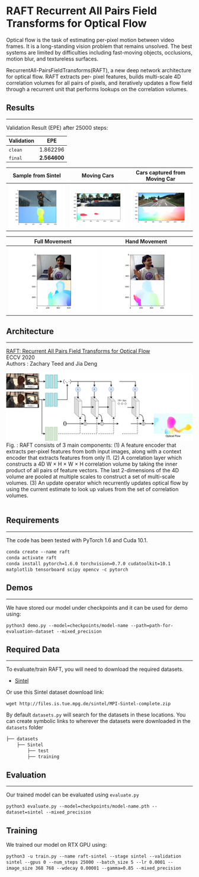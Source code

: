 # RAFT Recurrent All Pairs Field Transforms for Optical Flow

Optical flow is the task of estimating per-pixel motion between video frames. It is a long-standing vision problem that remains unsolved. The best systems are limited by difficulties including fast-moving objects, occlusions, motion blur, and textureless surfaces.

RecurrentAll-PairsFieldTransforms(RAFT), a new deep network architecture for optical flow. RAFT extracts per- pixel features, builds multi-scale 4D correlation volumes for all pairs of pixels, and iteratively updates a flow field through a recurrent unit that performs lookups on the correlation volumes.
## Results
---
Validation Result (EPE) after 25000 steps:


|Validation     | EPE            |
|---------------|----------------|
|`clean`        | 1.862296       |
|`final`        | **2.564600**   |


Sample from Sintel         |  Moving Cars              |  Cars captured from Moving Car        
:-------------------------:|:-------------------------:|:-----------------------------------:
![](./output/ambush.png)   |  ![](./output/cars.png)   |  ![](./output/cars_background.png)

Full Movement              |  Hand Movement              
:-------------------------:|:-------------------------:
![](./output/my0.png)      |  ![](./output/my2.png)   

## Architecture
---
[RAFT: Recurrent All Pairs Field Transforms for Optical Flow](https://arxiv.org/pdf/2003.12039.pdf)<br/>
ECCV 2020 <br/>
Authors : Zachary Teed and Jia Deng<br/>

<img src="RAFT.png">
Fig. : RAFT consists of 3 main components: (1) A feature encoder that extracts per-pixel features from both input images, along with a context encoder that extracts features from only I1. (2) A correlation layer which constructs a 4D W × H × W × H correlation volume by taking the inner product of all pairs of feature vectors. The last 2-dimensions of the 4D volume are pooled at multiple scales to construct a set of multi-scale volumes. (3) An update operator which recurrently updates optical flow by using the current estimate to look up values from the set of correlation volumes.
<br>
<br>

## Requirements
---
The code has been tested with PyTorch 1.6 and Cuda 10.1.
```Shell
conda create --name raft
conda activate raft
conda install pytorch=1.6.0 torchvision=0.7.0 cudatoolkit=10.1 matplotlib tensorboard scipy opencv -c pytorch
```

## Demos
---
We have stored our model under checkpoints and it can be used for demo using:
```Shell
python3 demo.py --model=checkpoints/model-name --path=path-for-evaluation-dataset --mixed_precision
```

## Required Data
---
To evaluate/train RAFT, you will need to download the required datasets. 

* [Sintel](http://sintel.is.tue.mpg.de/)

Or use this Sintel dataset download link:
```
wget http://files.is.tue.mpg.de/sintel/MPI-Sintel-complete.zip
```

By default `datasets.py` will search for the datasets in these locations. You can create symbolic links to wherever the datasets were downloaded in the `datasets` folder

```Shell
├── datasets
    ├── Sintel
        ├── test
        ├── training
```

## Evaluation
---
Our trained model can be evaluated using `evaluate.py`
```Shell
python3 evaluate.py --model=checkpoints/model-name.pth --dataset=sintel --mixed_precision
```

## Training
We trained our model on RTX GPU using:
```Shell
python3 -u train.py --name raft-sintel --stage sintel --validation sintel --gpus 0 --num_steps 25000 --batch_size 5 --lr 0.0001 --image_size 368 768 --wdecay 0.00001 --gamma=0.85 --mixed_precision
```
